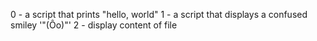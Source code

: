 0 - a script that prints "hello, world"
1 - a script that displays a confused smiley '"(Ôo)"\'
2 - display content of file 

